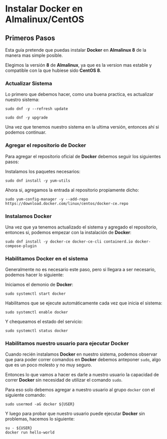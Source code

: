 # Instalar Docker en Almalinux/CentOS


## Primeros Pasos
Esta guía pretende que puedas instalar **Docker** en **Almalinux 8** de la manera mas simple posible.

Elegimos la versión **8** de **Almalinux**, ya que es la version mas estable y compatible con la que hubiese sido **CentOS 8**.

### Actualizar Sistema
Lo primero que debemos hacer, como una buena practica, es actualizar nuestro sistema:

    sudo dnf -y --refresh update

    sudo dnf -y upgrade

Una vez que tenemos nuestro sistema en la ultima versión, entonces ahí si podemos continuar.

### Agregar el repositorio de Docker

Para agregar el repositorio oficial de **Docker** debemos seguir los siguientes pasos:

Instalamos los paquetes necesarios:

    sudo dnf install -y yum-utils

Ahora si, agregamos la entrada al repositorio propiamente dicho:

    sudo yum-config-manager -y --add-repo https://download.docker.com/linux/centos/docker-ce.repo

### Instalamos Docker

Una vez que ya tenemos actualizado el sistema y agregado el repositorio, entonces si, podemos empezar con la instalación de **Docker**:

    sudo dnf install -y docker-ce docker-ce-cli containerd.io docker-compose-plugin

### Habilitamos Docker en el sistema

Generalmente no es necesario este paso, pero si llegara a ser necesario, podemos hacer lo siguiente:

Iniciamos el demonio de **Docker**:

    sudo systemctl start docker

Habilitamos que se ejecute automáticamente cada vez que inicia el sistema:

    sudo systemctl enable docker

Y chequeamos el estado del servicio:

    sudo systemctl status docker

### Habilitamos nuestro usuario para ejecutar Docker

Cuando recién instalamos **Docker** en nuestro sistema, podemos observar que para poder correr comandos en **Docker** debemos anteponer `sudo`, algo que es un poco molesto y no muy seguro.

Entonces lo que vamos a hacer es darle a nuestro usuario la capacidad de correr **Docker** sin necesidad de utilizar el comando `sudo`.

Para eso solo debemos agregar a nuestro usuario al grupo `docker` con el siguiente comando:

    sudo usermod -aG docker ${USER}

Y luego para probar que nuestro usuario puede ejecutar **Docker** sin problemas, hacemos lo siguiente:

	su - ${USER}
	docker run hello-world